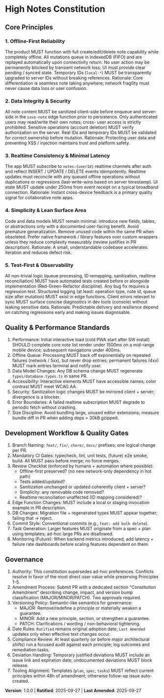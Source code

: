 <!--
Sync Impact Report
Version change: 0.0.0 → 1.0.0
Modified principles: (initial adoption)
Added sections: Core Principles, Quality & Performance Standards, Development Workflow & Quality Gates, Governance
Removed sections: (none)
Templates requiring updates:
  - .specify/templates/plan-template.md ✅ (version + gates updated)
  - .specify/templates/spec-template.md ✅ (already aligned; no constitution-specific conflicts)
  - .specify/templates/tasks-template.md ✅ (already aligned; TDD & ordering consistent)
Follow-up TODOs: (none)
-->

# High Notes Constitution

## Core Principles

### 1. Offline-First Reliability
The product MUST function with full create/edit/delete note capability while completely offline. All
mutations queue in IndexedDB (FIFO) and are replayed automatically upon connectivity return. No user
action may be permanently blocked by transient network loss; UI must provide clear pending / synced
state. Temporary IDs (`local-*`) MUST be transparently upgraded to server IDs without breaking
references.
Rationale: Core differentiation is seamless note taking anywhere; network fragility must never cause
data loss or user confusion.

### 2. Data Integrity & Security
All note content MUST be sanitized client-side before enqueue and server-side in the `save-note`
edge function prior to persistence. Only authenticated users may read/write their own notes; cross-
user access is strictly prohibited. Sensitive operations (account deletion) MUST verify authorization
on the server. Real IDs and temporary IDs MUST be validated for correct ownership before mutation.
Rationale: Protecting user data and preventing XSS / injection maintains trust and platform safety.

### 3. Realtime Consistency & Minimal Latency
The app MUST subscribe to `notes:{userId}` realtime channels after auth and reflect INSERT / UPDATE /
DELETE events idempotently. Realtime updates must reconcile with any queued offline operations
without duplications or regressions (last-write-wins based on server timestamp). UI state MUST update
under 250ms from event receipt on a typical broadband connection.
Rationale: Instant cross-device feedback is a primary quality signal for collaborative note apps.

### 4. Simplicity & Lean Surface Area
Code and data models MUST remain minimal: introduce new fields, tables, or abstractions only with a
documented user-facing benefit. Avoid premature generalization. Remove unused code within the same
PR when obsoleted. Prefer native framework / library features over custom wrappers unless they
reduce complexity measurably (review justifies in PR description).
Rationale: A small, understandable codebase accelerates iteration and reduces defect risk.

### 5. Test-First & Observability
All non-trivial logic (queue processing, ID remapping, sanitization, realtime reconciliation) MUST
have automated tests created before or alongside implementation (Red-Green-Refactor discipline). Any
bug fix requires a regression test. Structured logging (at least: operation type, note id, queue size
after mutation) MUST exist in edge functions. Client errors relevant to sync MUST surface concise
diagnostics in dev tools (console) without leaking sensitive data.
Rationale: Predictable delivery and resilience depend on catching regressions early and making issues
diagnosable.

## Quality & Performance Standards

1. Performance: Initial interactive load (cold PWA start after SW install) SHOULD complete core note
list render under 1500ms on a mid-range mobile device; subsequent navigations under 400ms.
2. Offline Queue: Processing MUST back off exponentially on repeated failures (network / 5xx), but
never drop entries; permanent failures (4xx) MUST mark entries terminal and notify user.
3. Data Model Changes: Any DB schema change MUST regenerate `types/database.types.ts` in same PR.
4. Accessibility: Interactive elements MUST have accessible names; color contrast MUST meet WCAG AA.
5. Security: Sanitization logic changes MUST be mirrored client + server; divergence is a blocker.
6. Error Boundaries: A failed realtime subscription MUST degrade to periodic fetch without crashing.
7. Size Discipline: Avoid bundling large, unused editor extensions; measure bundle diff in PR when
adding deps > 30kB gzipped.

## Development Workflow & Quality Gates

1. Branch Naming: `feat/`, `fix/`, `chore/`, `docs/` prefixes; one logical change per PR.
2. Mandatory CI Gates: typecheck, lint, unit tests, (future) e2e smoke, build. All MUST pass before
merge; no force merges.
3. Review Checklist (enforced by humans + automation where possible):
	- Offline-first preserved? (no new network-only dependency in hot path)
	- Tests added/updated?
	- Sanitization unchanged or updated coherently client + server?
	- Simplicity: any removable code removed?
	- Realtime reconciliation unaffected (ID mapping considered)?
4. Edge Function Changes: MUST include a local or staging invocation example in PR description.
5. DB Changes: Migration file + regenerated types MUST appear together; failing that → reject.
6. Commit Style: Conventional commits (e.g., `feat: add bulk delete`).
7. Task Generation: Larger features MUST originate from a spec + plan using templates; ad-hoc large
PRs are disallowed.
8. Monitoring (Future): When backend metrics introduced, add latency + failure rate dashboards before
scaling features dependent on them.

## Governance

1. Authority: This constitution supersedes ad-hoc preferences. Conflicts resolve in favor of the most
direct user value while preserving Principles 1–5.
2. Amendment Process: Submit PR with a dedicated section "Constitution Amendment" describing change,
impact, and version bump classification (MAJOR/MINOR/PATCH). Two approvals required.
3. Versioning Policy: Semantic-like semantics for governance:
	- MAJOR: Remove/redefine a principle or materially weaken a guarantee.
	- MINOR: Add a new principle, section, or strengthen a guarantee.
	- PATCH: Clarifications / wording / non-behavioral tightening.
4. Date Rules: `Ratified` remains original adoption date; `Last Amended` updates only when effective
text changes occur.
5. Compliance Review: At least quarterly (or before major architectural shifts) run a focused audit
against each principle; log outcomes and remediation tasks.
6. Deviation Handling: Temporary justified deviations MUST include an issue link and expiration date;
undocumented deviations MUST block release.
7. Tooling Alignment: Templates (`plan`, `spec`, `tasks`) MUST reflect current principles within 48h
of amendment; otherwise follow-up issue auto-created.

**Version**: 1.0.0 | **Ratified**: 2025-09-27 | **Last Amended**: 2025-09-27
